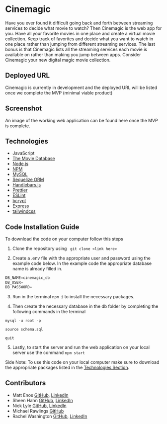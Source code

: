 # Cinemagic
Have you ever found it difficult going back and forth between streaming services to decide what movie to watch? Then Cinemagic is the web app for you. Have all your favorite movies in one place and create a virtual movie collection. Keep track of favorites and decide what you want to watch in one place rather than jumping from different streaming services. The last bonus is that Cinemagic lists all the streaming services each movie is available on rather than making you jump between apps. Consider Cinemagic your new digital magic movie collection.

## Deployed URL
Cinemagic is currently in development and the deployed URL will be listed once we complete the MVP (minimal viable product)

## Screenshot
An image of the working web application can be found here once the MVP is complete.

## Technologies
* JavaScript
* [The Movie Database](https://developers.themoviedb.org/3/getting-started/introduction)
* [Node.js](https://nodejs.org/en/)
* [NPM](https://www.npmjs.com/)
* [MySQL](https://www.mysql.com/)
* [Sequelize ORM](https://sequelize.org/)
* [Handlebars.js](https://handlebarsjs.com/installation/)
* [Prettier](https://prettier.io/)
* [ESLint](https://eslint.org/)
* [bcrypt](https://www.npmjs.com/package/bcrypt)
* [Express](https://expressjs.com/)
* [tailwindcss](https://tailwindcss.com/)

## Code Installation Guide
To download the code on your computer follow this steps

1) Clone the repository using ``` git clone <link here>```

2) Create a .env file with the appropriate user and password using the example code below. In the example code the appropriate database name is already filled in. 

```javascript
DB_NAME=cinemagic_db
DB_USER=
DB_PASSWORD=
```

3) Run in the terminal ```npm i``` to install the necessary packages.

4) Then create the necessary database in the db folder by completing the following commands in the terminal 

```mysql -u root -p```

```source schema.sql```

```quit```

5) Lastly, to start the server and run the web application on your local server use the command ```npm start```

Side Note: To use this code on your local computer make sure to download the appropriate packages listed in the [Technologies Section](#Technologies).

## Contributors
* Matt Enos [GitHub](https://github.com/mattenos), [LinkedIn](https://www.linkedin.com/in/matt-enos-2177b815/)
* Sheen Hahn [GitHub](https://github.com/jhahnsheen), [LinkedIn](https://www.linkedin.com/in/jhahnsheen/)
* Nick Lyle [GitHub](https://github.com/NickLyle2009), [LinkedIn](www.linkedin.com/in/nicholas-lyle-35b703a2)
* Michael Rawlings [GitHub](https://github.com/Mikerawl)
* Rachel Washington [GitHub](https://github.com/rwashi690), [LinkedIn](https://www.linkedin.com/in/rachel-washington-913a0045/)